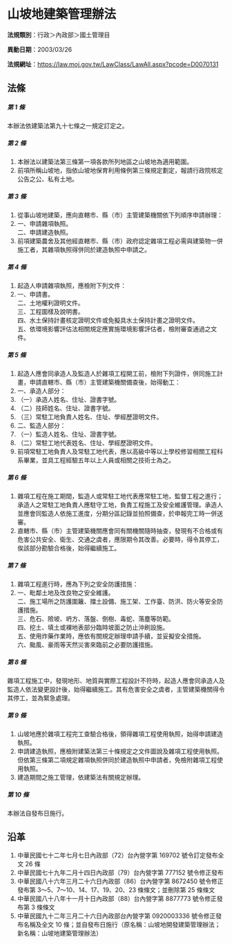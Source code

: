 # 山坡地建築管理辦法




**法規類別**：行政＞內政部＞國土管理目

**異動日期**：2003/03/26  

**法規網址**：https://law.moj.gov.tw/LawClass/LawAll.aspx?pcode=D0070131



## 法條
##### 第 1 條
本辦法依建築法第九十七條之一規定訂定之。

##### 第 2 條
1. 本辦法以建築法第三條第一項各款所列地區之山坡地為適用範圍。      
1. 前項所稱山坡地，指依山坡地保育利用條例第三條規定劃定，報請行政院核定公告之公、私有土地。

##### 第 3 條
1. 從事山坡地建築，應向直轄市、縣（市）主管建築機關依下列順序申請辦理：                                                       
1. 一、申請雜項執照。                                                
二、申請建造執照。                                              
1. 前項建築農舍及其他經直轄市、縣（市）政府認定雜項工程必需與建築物一併施工者，其雜項執照得併同於建造執照中申請之。

##### 第 4 條
1. 起造人申請雜項執照，應檢附下列文件：                            
1. 一、申請書。                                                      
二、土地權利證明文件。                                            
三、工程圖樣及說明書。                                            
四、水土保持計畫核定證明文件或免擬具水土保持計畫之證明文件。      
五、依環境影響評估法相關規定應實施環境影響評估者，檢附審查通過之文件。

##### 第 5 條
1. 起造人應會同承造人及監造人於雜項工程開工前，檢附下列證件，併同施工計畫，申請直轄市、縣（市）主管建築機關備查後，始得動工：      
1. 一、承造人部分：                                                
1. （一）承造人姓名、住址、證書字號。                              
1. （二）技師姓名、住址、證書字號。                                
1. （三）常駐工地負責人姓名、住址、學經歷證明文件。                
1. 二、監造人部分：                                                
1. （一）監造人姓名、住址、證書字號。                              
1. （二）常駐工地代表姓名、住址、學經歷證明文件。                  
1. 前項常駐工地負責人及常駐工地代表，應以高級中等以上學校修習相關工程科系畢業，並具工程經驗五年以上人員或相關之技術士為之。

##### 第 6 條
1. 雜項工程在施工期間，監造人或常駐工地代表應常駐工地，監督工程之進行；承造人之常駐工地負責人應駐守工地，負責工程施工及安全維護管理。承造人並應會同監造人依施工進度，分期分區記錄並拍照備查，於申報完工時一併送審。                                                
1. 直轄市、縣（市）主管建築機關應會同有關機關隨時抽查，發現有不合格或有危害公共安全、衛生、交通之虞者，應限期令其改善。必要時，得令其停工，俟該部分勘驗合格後，始得繼續施工。

##### 第 7 條
1. 雜項工程進行時，應為下列之安全防護措施：                        
1. 一、毗鄰土地及改良物之安全維護。                                  
二、施工場所之防護圍籬、擋土設備、施工架、工作臺、防洪、防火等安全防護措施。                                                  
三、危石、險坡、坍方、落盤、倒樹、毒蛇、落塵等防範。              
四、挖土、填土或裸地表部分臨時坡面之防止沖刷設施。                
五、使用炸藥作業時，應依有關規定辦理申請手續，並妥擬安全措施。    
六、颱風、豪雨等天然災害來臨前之必要防護措施。

##### 第 8 條
雜項工程施工中，發現地形、地質與實際工程設計不符時，起造人應會同承造人及監造人依法變更設計後，始得繼續施工。其有危害安全之虞者，主管建築機關得令其停工，並為緊急處理。

##### 第 9 條
1. 山坡地應於雜項工程完工查驗合格後，領得雜項工程使用執照，始得申請建造執照。                                                     
1. 申請建造執照，應檢附建築法第三十條規定之文件圖說及雜項工程使用執照。但依第三條第二項規定雜項執照併同於建造執照中申請者，免檢附雜項工程使用執照。                                                
1. 建造期間之施工管理，依建築法有關規定辦理。

##### 第 10 條
本辦法自發布日施行。

## 沿革
1. 中華民國七十二年七月七日內政部（72）台內營字第 169702 號令訂定發布全文 26 條
1. 中華民國七十九年二月十四日內政部（79）台內營字第 777152 號令修正發布
1. 中華民國八十六年三月二十六日內政部（86）台內營字第 8672450  號令修正發布第 3～5、7～10、14、17、19、20、23  條條文；並刪除第 25 條條文
1. 中華民國八十八年十一月十日內政部（88）台內營字第 8877773  號令修正發布第 3  條條文
1. 中華民國九十二年三月二十六日內政部台內營字第 0920003336 號令修正發布名稱及全文 10 條；並自發布日施行（原名稱：山坡地開發建築管理辦法；新名稱：山坡地建築管理辦法）
